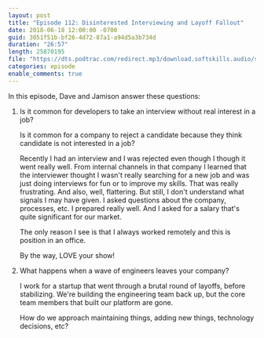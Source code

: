 ```yaml
---
layout: post
title: "Episode 112: Disinterested Interviewing and Layoff Fallout"
date: 2018-06-18 12:00:00 -0700
guid: 3051f51b-bf26-4d72-87a1-a94d5a3b734d
duration: "26:57"
length: 25870195
file: "https://dts.podtrac.com/redirect.mp3/download.softskills.audio/sse-112.mp3"
categories: episode
enable_comments: true
---
```


In this episode, Dave and Jamison answer these questions:

1. Is it common for developers to take an interview without real interest in a job?

   Is it common for a company to reject a candidate because they think candidate is not interested in a job?

   Recently I had an interview and I was rejected even though I though it went really well. From internal channels in that company I learned that the interviewer thought I wasn't really searching for a new job and was just doing interviews for fun or to improve my skills. That was really frustrating. And also, well, flattering. But still, I don't understand what signals I may have given. I asked questions about the company, processes, etc. I prepared really well. And I asked for a salary that's quite significant for our market.

   The only reason I see is that I always worked remotely and this is position in an office.

   By the way, LOVE your show!

2. What happens when a wave of engineers leaves your company?

   I work for a startup that went through a brutal round of layoffs, before stabilizing. We're building the engineering team back up, but the core team members that built our platform are gone.

   How do we approach maintaining things, adding new things, technology decisions, etc?
